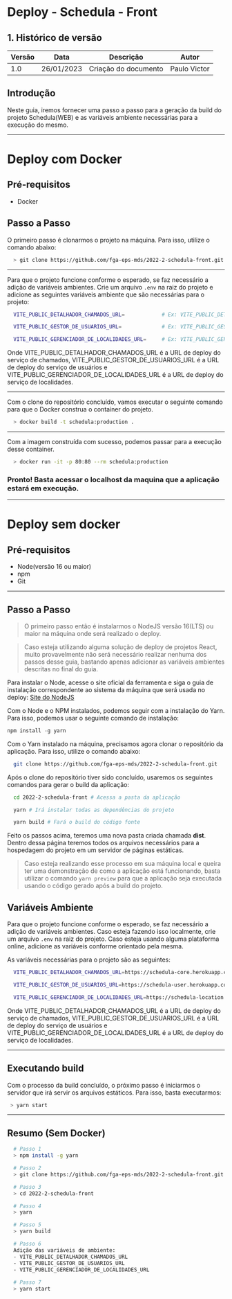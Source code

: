 # Deploy - Schedula - Front

## 1. Histórico de versão

| Versão | Data       | Descrição            | Autor        |
| ------ | ---------- | -------------------- | ------------ |
| 1.0    | 26/01/2023 | Criação do documento | Paulo Victor |

## Introdução

Neste guia, iremos fornecer uma passo a passo para a geração da build do projeto Schedula(WEB) e as variáveis ambiente necessárias para a execução do mesmo.

---

# Deploy com Docker

## Pré-requisitos
- Docker

## Passo a Passo
O primeiro passo é clonarmos o projeto na máquina. Para isso, utilize o comando abaixo:

```sh
  > git clone https://github.com/fga-eps-mds/2022-2-schedula-front.git
```
---

Para que o projeto funcione conforme o esperado, se faz necessário a adição de variáveis ambientes. Crie um arquivo `.env` na raiz do projeto e adicione  as seguintes variáveis ambiente que são necessárias para o projeto:

```sh
  VITE_PUBLIC_DETALHADOR_CHAMADOS_URL=            # Ex: VITE_PUBLIC_DETALHADOR_CHAMADOS_URL=https://schedula-core.herokuapp.com

  VITE_PUBLIC_GESTOR_DE_USUARIOS_URL=             # Ex: VITE_PUBLIC_GESTOR_DE_USUARIOS_URL=https://schedula-user.herokuapp.com

  VITE_PUBLIC_GERENCIADOR_DE_LOCALIDADES_URL=     # Ex: VITE_PUBLIC_GERENCIADOR_DE_LOCALIDADES_URL=https://schedula-location.herokuapp.com
```

Onde VITE_PUBLIC_DETALHADOR_CHAMADOS_URL é a URL de deploy do serviço de chamados, VITE_PUBLIC_GESTOR_DE_USUARIOS_URL é a URL de deploy do serviço de usuários e VITE_PUBLIC_GERENCIADOR_DE_LOCALIDADES_URL é a URL de deploy do serviço de localidades.

---

Com o clone do repositório concluído, vamos executar o seguinte comando para que o Docker construa o container do projeto.
```sh
  > docker build -t schedula:production . 
```

---

Com a imagem construída com sucesso, podemos passar para a execução desse container.

```sh
  > docker run -it -p 80:80 --rm schedula:production
```

### Pronto! Basta acessar o localhost da maquina que a aplicação estará em execução.

---
# Deploy sem docker

## Pré-requisitos

- Node(versão 16 ou maior)
- npm
- Git

---

## Passo a Passo

> O primeiro passo então é instalarmos o NodeJS versão 16(LTS) ou maior na máquina onde será realizado o deploy.

> Caso esteja utilizando alguma solução de deploy de projetos React, muito provavelmente não será necessário realizar nenhuma dos passos desse guia, bastando apenas adicionar as variáveis ambientes descritas no final do guia.

Para instalar o Node, acesse o site oficial da ferramenta e siga o guia de instalação correspondente ao sistema da máquina que será usada no deploy: [Site do NodeJS](https://nodejs.org/pt-br/)

Com o Node e o NPM instalados, podemos seguir com a instalação do Yarn. Para isso, podemos usar o seguinte comando de instalação:

```js
npm install -g yarn
```

Com o Yarn instalado na máquina, precisamos agora clonar o repositório da aplicação. Para isso, utilize o comando abaixo:

```sh
  git clone https://github.com/fga-eps-mds/2022-2-schedula-front.git
```

Após o clone do repositório tiver sido concluído, usaremos os seguintes comandos para gerar o build da aplicação:

```sh
  cd 2022-2-schedula-front # Acessa a pasta da aplicação

  yarn # Irá instalar todas as dependências do projeto

  yarn build # Fará o build do código fonte
```

Feito os passos acima, teremos uma nova pasta criada chamada **dist**. Dentro dessa página teremos todos os arquivos necessários para a hospedagem do projeto em um servidor de páginas estáticas.

> Caso esteja realizando esse processo em sua máquina local e queira ter uma demonstração de como a aplicação está funcionando, basta utilizar o comando `yarn preview` para que a aplicação seja executada usando o código gerado após a build do projeto.

## Variáveis Ambiente

Para que o projeto funcione conforme o esperado, se faz necessário a adição de variáveis ambientes. Caso esteja fazendo isso localmente, crie um arquivo `.env` na raiz do projeto. Caso esteja usando alguma plataforma online, adicione as variáveis conforme orientado pela mesma.

As variáveis necessárias para o projeto são as seguintes:

```sh
  VITE_PUBLIC_DETALHADOR_CHAMADOS_URL=https://schedula-core.herokuapp.com

  VITE_PUBLIC_GESTOR_DE_USUARIOS_URL=https://schedula-user.herokuapp.com

  VITE_PUBLIC_GERENCIADOR_DE_LOCALIDADES_URL=https://schedula-location.herokuapp.com
```

Onde VITE_PUBLIC_DETALHADOR_CHAMADOS_URL é a URL de deploy do serviço de chamados, VITE_PUBLIC_GESTOR_DE_USUARIOS_URL é a URL de deploy do serviço de usuários e VITE_PUBLIC_GERENCIADOR_DE_LOCALIDADES_URL é a URL de deploy do serviço de localidades.

---

## Executando build
 Com o processo da build concluído, o próximo passo é iniciarmos o servidor que irá servir os arquivos estáticos. Para isso, basta executarmos:
 ```sh
  > yarn start
 ```

---

## Resumo (Sem Docker)

```sh
  # Passo 1
  > npm install -g yarn

  # Passo 2
  > git clone https://github.com/fga-eps-mds/2022-2-schedula-front.git

  # Passo 3
  > cd 2022-2-schedula-front

  # Passo 4
  > yarn

  # Passo 5
  > yarn build

  # Passo 6
  Adição das variáveis de ambiente:
  - VITE_PUBLIC_DETALHADOR_CHAMADOS_URL
  - VITE_PUBLIC_GESTOR_DE_USUARIOS_URL
  - VITE_PUBLIC_GERENCIADOR_DE_LOCALIDADES_URL
  
  # Passo 7
  > yarn start

```
